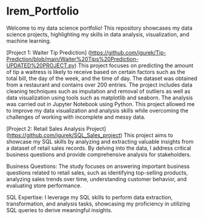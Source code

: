# Irem_Portfolio
Welcome to my data science portfolio! This repository showcases my data science projects, highlighting my skills in data analysis, visualization, and machine learning. 


[Project 1: Waiter Tip Prediction] (https://github.com/igurek/Tip-Prediction/blob/main/Waiter%20Tips%20Prediction-UPDATED%20PROJECT.py) 
This project focuses on predicting the amount of tip a waitress is likely to receive based on certain factors such as the total bill, the day of the week, and the time of day. The dataset was obtained from a restaurant and contains over 200 entries. The project includes data cleaning techniques such as imputation and removal of outliers as well as data visualization using tools such as matplotlib and seaborn. The analysis was carried out in Jupyter Notebook using Python. This project allowed me to improve my data visualization and analysis skills while overcoming the challenges of working with incomplete and messy data.


[Project 2: Retail Sales Analysis Project] (https://github.com/igurek/SQL_Sales_project) 
This project aims to showcase my SQL skills by analyzing and extracting valuable insights from a dataset of retail sales records. By delving into the data, I address critical business questions and provide comprehensive analysis for stakeholders.

Business Questions: The study focuses on answering important business questions related to retail sales, such as identifying top-selling products, analyzing sales trends over time, understanding customer behavior, and evaluating store performance.

SQL Expertise: I leverage my SQL skills to perform data extraction, transformation, and analysis tasks, showcasing my proficiency in utilizing SQL queries to derive meaningful insights.
